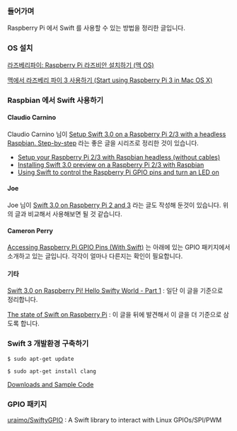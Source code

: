 ### 들어가며

Raspberry Pi 에서 Swift 를 사용할 수 있는 방법을 정리한 글입니다.

### OS 설치

[라즈베리파이: Raspberry Pi 라즈비안 설치하기 (맥 OS)](http://ljs93kr.tistory.com/35)

[맥에서 라즈베리 파이 3 사용하기 (Start using Raspberry Pi 3 in Mac OS X)](http://arsviator.blogspot.kr/2016/04/3-start-using-raspberry-pi-3-in-mac-os-x.html)

### Raspbian 에서 Swift 사용하기

#### Claudio Carnino

Claudio Carnino 님이 [Setup Swift 3.0 on a Raspberry Pi 2/3 with a headless Raspbian. Step-by-step](https://medium.com/a-swift-misadventure/setup-swift-3-0-on-a-raspberry-pi-2-3-with-a-headless-raspbian-step-by-step-384d8bb5aed4#.g0eua4dp6) 라는 좋은 글을 시리즈로 정리한 것이 있습니다. 

* [Setup your Raspberry Pi 2/3 with Raspbian headless (without cables)](https://medium.com/a-swift-misadventure/setup-your-raspberry-pi-2-3-with-raspbian-headless-without-cables-c78309fd7045#.mepsyiwiv)
* [Installing Swift 3.0 preview on a Raspberry Pi 2/3 with Raspbian](https://medium.com/a-swift-misadventure/installing-swift-3-0-preview-on-a-raspberry-pi-2-3-with-raspbian-3e857fa995d9#.7pts5e8pn)
* [Using Swift to control the Raspberry Pi GPIO pins and turn an LED on](https://medium.com/a-swift-misadventure/using-swift-to-control-the-raspberry-pi-gpio-pins-and-turn-an-led-on-f31e33c3cb9a#.kig6fjndl)

#### Joe

Joe 님이 [Swift 3.0 on Raspberry Pi 2 and 3](http://dev.iachieved.it/iachievedit/swift-3-0-on-raspberry-pi-2-and-3/) 라는 글도 작성해 둔것이 있습니다. 위의 글과 비교해서 사용해보면 될 것 같습니다.

#### Cameron Perry

[Accessing Raspberry Pi GPIO Pins (With Swift)](http://mistercameron.com/2016/06/accessing-raspberry-pi-gpio-pins-with-swift/) 는 아래에 있는 GPIO 패키지에서 소개하고 있는 글입니다. 각각이 얼마나 다른지는 확인이 필요합니다.

#### 기타 

[Swift 3.0 on Raspberry Pi! Hello Swifty World - Part 1](https://www.hackster.io/the-swiftpi-team/swift-3-0-on-raspberry-pi-hello-swifty-world-part-1-624e1c) : 일단 이 글을 기준으로 정리합니다. 

[The state of Swift on Raspberry Pi](https://medium.com/@piotr.gorzelany/the-state-of-swift-on-raspberry-pi-f23445418ee2) : 이 글을 뒤에 발견해서 이 글을 더 기준으로 삼도록 합니다. 

### Swift 3 개발환경 구축하기

```
$ sudo apt-get update
```

```
$ sudo apt-get install clang
```

[Downloads and Sample Code](http://swift-lite.org/sample-code/)



### GPIO 패키지

[uraimo/SwiftyGPIO](https://github.com/uraimo/SwiftyGPIO) : A Swift library to interact with Linux GPIOs/SPI/PWM

